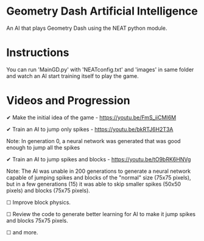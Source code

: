 # Geometry Dash Artificial Intelligence

An AI that plays Geometry Dash using the NEAT python module.

# Instructions

You can run 'MainGD.py' with 'NEATconfig.txt' and 'images' in same folder and watch an AI start training itself to play the game.

# Videos and Progression

   ✔ Make the initial idea of the game - https://youtu.be/FmS_iiCMI6M
   
   ✔ Train an AI to jump only spikes - https://youtu.be/bkRTJ6H2T3A
   
   Note: In generation 0, a neural network was generated that was good enough to jump all the spikes
         
   ✔ Train an AI to jump spikes and blocks - https://youtu.be/tO9bRK6HNVg
   
   Note: The AI was unable in 200 generations to generate a neural network capable of jumping spikes and blocks of the "normal" size (75x75 pixels), but in a few generations (15) it was able to skip smaller spikes (50x50 pixels) and blocks (75x75 pixels).
         
   ☐ Improve block physics.
   
   ☐ Review the code to generate better learning for AI to make it jump spikes and blocks 75x75 pixels.
   
   ☐ and more.
   
